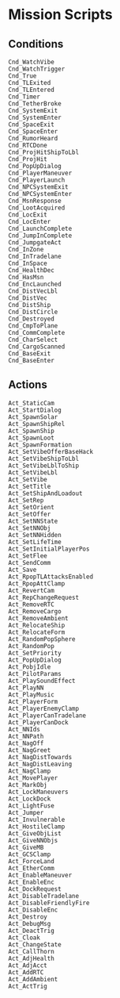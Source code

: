 # Mission Scripts


## Conditions

    Cnd_WatchVibe
    Cnd_WatchTrigger
    Cnd_True
    Cnd_TLExited
    Cnd_TLEntered
    Cnd_Timer
    Cnd_TetherBroke
    Cnd_SystemExit
    Cnd_SystemEnter
    Cnd_SpaceExit
    Cnd_SpaceEnter
    Cnd_RumorHeard
    Cnd_RTCDone
    Cnd_ProjHitShipToLbl
    Cnd_ProjHit
    Cnd_PopUpDialog
    Cnd_PlayerManeuver
    Cnd_PlayerLaunch
    Cnd_NPCSystemExit
    Cnd_NPCSystemEnter
    Cnd_MsnResponse
    Cnd_LootAcquired
    Cnd_LocExit
    Cnd_LocEnter
    Cnd_LaunchComplete
    Cnd_JumpInComplete
    Cnd_JumpgateAct
    Cnd_InZone
    Cnd_InTradelane
    Cnd_InSpace
    Cnd_HealthDec
    Cnd_HasMsn
    Cnd_EncLaunched
    Cnd_DistVecLbl
    Cnd_DistVec
    Cnd_DistShip
    Cnd_DistCircle
    Cnd_Destroyed
    Cnd_CmpToPlane
    Cnd_CommComplete
    Cnd_CharSelect
    Cnd_CargoScanned
    Cnd_BaseExit
    Cnd_BaseEnter

## Actions

    Act_StaticCam
    Act_StartDialog
    Act_SpawnSolar
    Act_SpawnShipRel
    Act_SpawnShip
    Act_SpawnLoot
    Act_SpawnFormation
    Act_SetVibeOfferBaseHack
    Act_SetVibeShipToLbl
    Act_SetVibeLblToShip
    Act_SetVibeLbl
    Act_SetVibe
    Act_SetTitle
    Act_SetShipAndLoadout
    Act_SetRep
    Act_SetOrient
    Act_SetOffer
    Act_SetNNState
    Act_SetNNObj
    Act_SetNNHidden
    Act_SetLifeTime
    Act_SetInitialPlayerPos
    Act_SetFlee
    Act_SendComm
    Act_Save
    Act_RpopTLAttacksEnabled
    Act_RpopAttClamp
    Act_RevertCam
    Act_RepChangeRequest
    Act_RemoveRTC
    Act_RemoveCargo
    Act_RemoveAmbient
    Act_RelocateShip
    Act_RelocateForm
    Act_RandomPopSphere
    Act_RandomPop
    Act_SetPriority
    Act_PopUpDialog
    Act_PobjIdle
    Act_PilotParams
    Act_PlaySoundEffect
    Act_PlayNN
    Act_PlayMusic
    Act_PlayerForm
    Act_PlayerEnemyClamp
    Act_PlayerCanTradelane
    Act_PlayerCanDock
    Act_NNIds
    Act_NNPath
    Act_NagOff
    Act_NagGreet
    Act_NagDistTowards
    Act_NagDistLeaving
    Act_NagClamp
    Act_MovePlayer
    Act_MarkObj
    Act_LockManeuvers
    Act_LockDock
    Act_LightFuse
    Act_Jumper
    Act_Invulnerable
    Act_HostileClamp
    Act_GiveObjList
    Act_GiveNNObjs
    Act_GiveMB
    Act_GCSClamp
    Act_ForceLand
    Act_EtherComm
    Act_EnableManeuver
    Act_EnableEnc
    Act_DockRequest
    Act_DisableTradelane
    Act_DisableFriendlyFire
    Act_DisableEnc
    Act_Destroy
    Act_DebugMsg
    Act_DeactTrig
    Act_Cloak
    Act_ChangeState
    Act_CallThorn
    Act_AdjHealth
    Act_AdjAcct
    Act_AddRTC
    Act_AddAmbient
    Act_ActTrig


